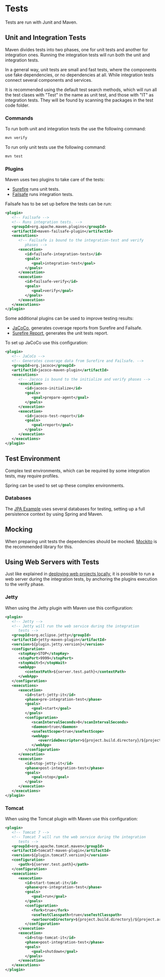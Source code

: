 # Tests

Tests are run with Junit and Maven.

## Unit and Integration Tests

Maven divides tests into two phases, one for unit tests and another for integration ones. Running the integration tests will run both the unit and integration tests.

In a general way, unit tests are small and fast tests, where the components use fake dependencies, or no dependencies at all. While integration tests connect several components and services.

It is recommended using the default test search methods, which will run all the test clases with "Test" in the name as unit test, and those with "IT" as integration tests. They will be found by scanning the packages in the test code folder.

### Commands

To run both unit and integration tests the use the following command:

```bash
mvn verify
```

To run only unit tests use the following command:

```bash
mvn test
```

### Plugins

Maven uses two plugins to take care of the tests:

* [Surefire](https://maven.apache.org/surefire/maven-surefire-plugin/) runs unit tests.
* [Failsafe](https://maven.apache.org/surefire/maven-failsafe-plugin/) runs integration tests.

Failsafe has to be set up before the tests can be run:

```xml
<plugin>
   <!-- Failsafe -->
   <!-- Runs integration tests. -->
   <groupId>org.apache.maven.plugins</groupId>
   <artifactId>maven-failsafe-plugin</artifactId>
   <executions>
      <!-- Failsafe is bound to the integration-test and verify 
         phases -->
      <execution>
         <id>failsafe-integration-tests</id>
         <goals>
            <goal>integration-test</goal>
         </goals>
      </execution>
      <execution>
         <id>failsafe-verify</id>
         <goals>
            <goal>verify</goal>
         </goals>
      </execution>
   </executions>
</plugin>
```

Some additional plugins can be used to improve testing results:

* [JaCoCo](http://eclemma.org/jacoco/trunk/doc/maven.html), generates coverage reports from Surefire and Failsafe.
* [Surefire Report](https://maven.apache.org/surefire/maven-surefire-report-plugin/), generates the unit tests report.

To set up JaCoCo use this configuration:

```xml
<plugin>
   <!-- JaCoCo -->
   <!-- Generates coverage data from Surefire and Failsafe. -->
   <groupId>org.jacoco</groupId>
   <artifactId>jacoco-maven-plugin</artifactId>
   <executions>
      <!-- Jacoco is bound to the initialize and verify phases -->
      <execution>
         <id>jacoco-initialize</id>
         <goals>
            <goal>prepare-agent</goal>
         </goals>
      </execution>
      <execution>
         <id>jacoco-test-report</id>
         <goals>
            <goal>report</goal>
         </goals>
      </execution>
   </executions>
</plugin>
```

## Test Environment

Complex test environments, which can be required by some integration tests, may require profiles.

Spring can be used to set up these complex environments.

### Databases

The [JPA Example](https://github.com/Bernardo-MG/jpa-example) uses several databases for testing, setting up a full persistence context by using Spring and Maven.

## Mocking

When preparing unit tests the dependencies should be mocked. [Mockito](http://site.mockito.org/) is the recommended library for this.

## Using Web Servers with Tests

Just like explained in [deploying web projects locally](./web_locally.md), it is possible to run a web server during the integration tests, by anchoring the plugins execution to the verify phase.

### Jetty

When using the Jetty plugin with Maven use this configuration:

```xml
<plugin>
   <!-- Jetty -->
   <!-- Jetty will run the web service during the integration 
      tests -->
   <groupId>org.eclipse.jetty</groupId>
   <artifactId>jetty-maven-plugin</artifactId>
   <version>${plugin.jetty.version}</version>
   <configuration>
      <stopKey>STOP</stopKey>
      <stopPort>9999</stopPort>
      <stopWait>5</stopWait>
      <webApp>
         <contextPath>${server.test.path}</contextPath>
      </webApp>
   </configuration>
   <executions>
      <execution>
         <id>start-jetty-it</id>
         <phase>pre-integration-test</phase>
         <goals>
            <goal>start</goal>
         </goals>
         <configuration>
            <scanIntervalSeconds>0</scanIntervalSeconds>
            <daemon>true</daemon>
            <useTestScope>true</useTestScope>
            <webApp>
               <overrideDescriptor>${project.build.directory}/${project.artifactId}-${project.version}/WEB-INF/web.xml</overrideDescriptor>
            </webApp>
         </configuration>
      </execution>
      <execution>
         <id>stop-jetty-it</id>
         <phase>post-integration-test</phase>
         <goals>
            <goal>stop</goal>
         </goals>
      </execution>
   </executions>
</plugin>
```

### Tomcat

When using the Tomcat plugin with Maven use this configuration:

```xml
<plugin>
   <!-- Tomcat 7 -->
   <!-- Tomcat 7 will run the web service during the integration 
      tests -->
   <groupId>org.apache.tomcat.maven</groupId>
   <artifactId>tomcat7-maven-plugin</artifactId>
   <version>${plugin.tomcat7.version}</version>
   <configuration>
      <path>${server.test.path}</path>
   </configuration>
   <executions>
      <execution>
         <id>start-tomcat-it</id>
         <phase>pre-integration-test</phase>
         <goals>
            <goal>run</goal>
         </goals>
         <configuration>
            <fork>true</fork>
            <useTestClasspath>true</useTestClasspath>
            <warSourceDirectory>${project.build.directory}/${project.artifactId}-${project.version}/</warSourceDirectory>
         </configuration>
      </execution>
      <execution>
         <id>stop-tomcat-it</id>
         <phase>post-integration-test</phase>
         <goals>
            <goal>shutdown</goal>
         </goals>
      </execution>
   </executions>
</plugin>
```



